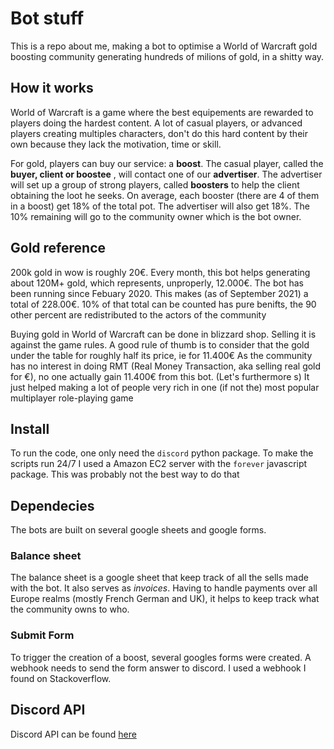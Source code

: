 # Bot stuff

This is a repo about me, making a bot to optimise a World of Warcraft gold boosting community generating hundreds of milions of gold, in a shitty way.

## How it works

World of Warcraft is a game where the best equipements are rewarded to players doing the hardest content.
A lot of casual players, or advanced players creating multiples characters, don't do this hard content by their own because they lack the motivation, time or skill.

For gold, players can buy our service: a **boost**. The casual player, called the **buyer, client or boostee** , will contact one of our **advertiser**.
The advertiser will set up a group of strong players, called **boosters** to help the client obtaining the loot he seeks.
On average, each booster (there are 4 of them in a boost) get 18% of the total pot. The advertiser will also get 18%. The 10% remaining will go to the community owner which is the bot owner.

## Gold reference

200k gold in wow is roughly 20€. Every month, this bot helps generating about 120M+ gold, which represents, unproperly, 12.000€.
The bot has been running since Febuary 2020. This makes (as of September 2021) a total of 228.00€.
10% of that total can be counted has pure benifts, the 90 other percent are redistributed to the actors of the community 

Buying gold in World of Warcraft can be done in blizzard shop. Selling it is against the game rules. A good rule of thumb is to consider that the gold under the table for roughly half its price, ie for 11.400€
As the community has no interest in doing RMT (Real Money Transaction, aka selling real gold for €), no one actually gain 11.400€ from this bot. (Let's furthermore s)
It just helped making a lot of people very rich in one (if not the) most popular multiplayer role-playing game

## Install

To run the code, one only need the ```discord``` python package.
To make the scripts run 24/7 I used a Amazon EC2 server with the ```forever``` javascript package. This was probably not the best way to do that

## Dependecies 

The bots are built on several google sheets and google forms.

### Balance sheet

The balance sheet is a google sheet that keep track of all the sells made with the bot. 
It also serves as *invoices*. Having to handle payments over all Europe realms (mostly French German and UK), it helps to keep track what the community owns to who.

### Submit Form

To trigger the creation of a boost, several googles forms were created.
A webhook needs to send the form answer to discord. I used a webhook I found on Stackoverflow.


## Discord API

Discord API can be found [here](https://discordpy.readthedocs.io/en/stable/api.html)